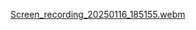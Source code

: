 [Screen_recording_20250116_185155.webm](https://github.com/user-attachments/assets/3c979f2e-1ef5-4aa6-bc61-41602bf9be94)

